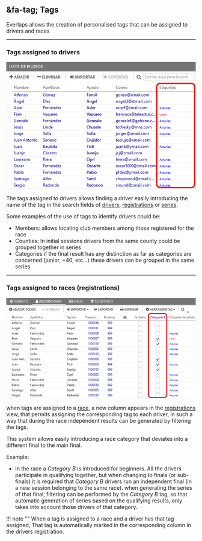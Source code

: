 ## &fa-tag; Tags

Everlaps allows the creation of personalised tags that can be assigned to drivers and races

---

### Tags assigned to drivers

![Pilotos](../img/driver-tags.png)

The tags assigned to drivers allows finding a driver easily introducing the name of the tag in the search fields of [drivers](../user-guide/drivers/index.html), [registrations](../user-guide/races/index.html#inscripciones) or [series](../user-guide/races/index.html#series).

Some examples of the use of tags to identify drivers could be:

 * Members: allows locating club members among those registered for the race
 * Counties: In initial sessions drivers from the same county could be grouped together in series
 * Categories if the final result has any distinction as far as categories are concerned (junior, +40, etc...) these drivers can be grouped in the same series

 ---
 
### Tags assigned to races (registrations)

![Carreras](../img/inscription-tags.png)

when tags are assigned to a [race](../race-formats/qualify-finals/index.html#etiquetas), a new column appears in the [registrations](../user-guide/races/index.html#inscripciones) view, that permits assigning the corresponding tag to each driver, in such a way that during the race independent results can be generated by filtering the tags.

This system allows easily introducing a race category that deviates into a different final to the main final. 

Example:

 * In the race a *Category B* is introduced for beginners. All the drivers participate in qualifying together, but when changing to finals (or sub-finals) it is required that *Category B* drivers run an independent final (in a new session belonging to the same race). when generating the series of that final, filtering can be performed by the *Category B* tag, so that automatic generation of series based on the qualifying results, only takes into account those drivers of that category.

!!! note ""
	When a tag is assigned to a race and a driver has that tag assigned, That tag is automatically marked in the corresponding column in the drivers registration.
